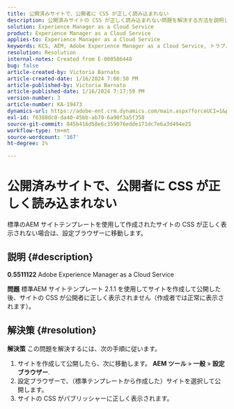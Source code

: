 ```yaml
---
title: 公開済みサイトで、公開者に CSS が正しく読み込まれない
description: 公開済みサイトの CSS が正しく読み込まれない問題を解決する方法を説明します。
solution: Experience Manager as a Cloud Service
product: Experience Manager as a Cloud Service
applies-to: Experience Manager as a Cloud Service
keywords: KCS, AEM, Adobe Experience Manager as a Cloud Service, トラブルシューティング，公開されたサイト，CSS を読み込まない，パブリッシャー
resolution: Resolution
internal-notes: Created from E-000586448
bug: false
article-created-by: Victoria Barnato
article-created-date: 1/16/2024 7:08:50 PM
article-published-by: Victoria Barnato
article-published-date: 1/16/2024 7:17:59 PM
version-number: 3
article-number: KA-19473
dynamics-url: https://adobe-ent.crm.dynamics.com/main.aspx?forceUCI=1&pagetype=entityrecord&etn=knowledgearticle&id=114ceba7-a2b4-ee11-a569-6045bd006704
exl-id: f6388dc0-da40-45bb-ab79-6a90f3a5f358
source-git-commit: 845b416d58e6c359076edde171dc7e6a3d494e25
workflow-type: tm+mt
source-wordcount: '167'
ht-degree: 1%

---
```


# 公開済みサイトで、公開者に CSS が正しく読み込まれない


標準のAEM サイトテンプレートを使用して作成されたサイトの CSS が正しく表示されない場合は、設定ブラウザーに移動します。

## 説明 {#description}


<b>0.5511122</b>
Adobe Experience Manager as a Cloud Service

<b>問題</b>
標準AEM サイトテンプレート 2.1.1 を使用してサイトを作成して公開した後、サイトの CSS が公開者に正しく表示されません（作成者では正常に表示されます）。


## 解決策 {#resolution}


<b>解決策</b>
この問題を解決するには、次の手順に従います。

1. サイトを作成して公開したら、次に移動します。 <b>AEM ツール</b> » <b>一般</b> » <b>設定ブラウザー</b>.
2. 設定ブラウザーで、（標準テンプレートから作成した）サイトを選択して公開します。
3. サイトの CSS がパブリッシャーに正しく表示されます。

